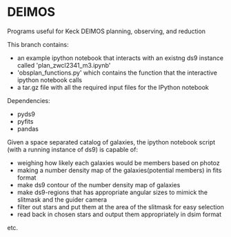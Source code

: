 DEIMOS
======

Programs useful for Keck DEIMOS planning, observing, and reduction

This branch contains:
* an example ipython notebook that interacts with an existng ds9 instance called 'plan_zwcl2341_m3.ipynb' 
* 'obsplan_functions.py' which contains the function that the interactive ipython notebook calls 
* a tar.gz file with all the required input files for the IPython notebook 

Dependencies: 
* pyds9
* pyfits
* pandas 

Given a space separated catalog of galaxies,  the ipython notebook script (with a running instance of ds9) is capable of: 
* weighing how likely each galaxies would be members based on photoz 
* making a number density map of the galaxies(potential members) in fits format 
* make ds9 contour of the number density map of galaxies 
* make ds9-regions that has appropriate angular sizes to mimick the slitmask
and the guider camera 
* filter out stars and put them at the area of the slitmask for easy selection 
* read back in chosen stars and output them appropriately in dsim format

etc. 
